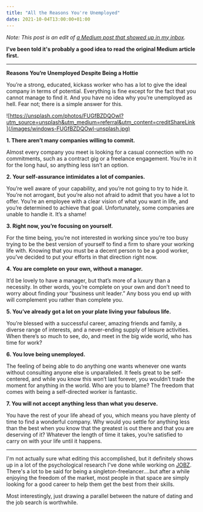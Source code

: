 ```yaml
---
title: "All the Reasons You're Unemployed"
date: 2021-10-04T13:00:00+01:00
---
```


*Note: This post is an edit of [a Medium post that showed up in my inbox](https://syarifahrasul.medium.com/reasons-you-re-single-despite-being-a-hottie-f3e7d2ccf910).*

**I've been told it's probably a good idea to read the original Medium article first.**

--------

**Reasons You‘re Unemployed Despite Being a Hottie**

You’re a strong, educated, kickass worker who has a lot to give the ideal company in terms of potential. Everything is fine except for the fact that you cannot manage to find it. And you have no idea why you’re unemployed as hell. Fear not; there is a simple answer for this.

![https://unsplash.com/photos/FUGfBZDQOwI?utm_source=unsplash&utm_medium=referral&utm_content=creditShareLink](/images/windows-FUGfBZDQOwI-unsplash.jpg)


**1. There aren’t many companies willing to commit.**

Almost every company you meet is looking for a casual connection with no commitments, such as a contract gig or a freelance engagement. You’re in it for the long haul, so anything less isn’t an option.

**2. Your self-assurance intimidates a lot of companies.**

You’re well aware of your capability, and you’re not going to try to hide it. You’re not arrogant, but you’re also not afraid to admit that you have a lot to offer. You’re an employee with a clear vision of what you want in life, and you’re determined to achieve that goal. Unfortunately, some companies are unable to handle it. It’s a shame!

**3. Right now, you’re focusing on yourself.**

For the time being, you’re not interested in working since you’re too busy trying to be the best version of yourself to find a firm to share your working life with. Knowing that you must be a decent person to be a good worker, you’ve decided to put your efforts in that direction right now.

**4. You are complete on your own, without a manager.**

It’d be lovely to have a manager, but that’s more of a luxury than a necessity. In other words, you’re complete on your own and don’t need to worry about finding your “business unit leader.” Any boss you end up with will complement you rather than complete you.

**5. You’ve already got a lot on your plate living your fabulous life.**

You’re blessed with a successful career, amazing friends and family, a diverse range of interests, and a never-ending supply of leisure activities. When there’s so much to see, do, and meet in the big wide world, who has time for work?

**6. You love being unemployed.**

The feeling of being able to do anything one wants whenever one wants without consulting anyone else is unparalleled. It feels great to be self-centered, and while you know this won’t last forever, you wouldn’t trade the moment for anything in the world. Who are you to blame? The freedom that comes with being a self-directed worker is fantastic.

**7. You will not accept anything less than what you deserve.**

You have the rest of your life ahead of you, which means you have plenty of time to find a wonderful company. Why would you settle for anything less than the best when you know that the greatest is out there and that you are deserving of it? Whatever the length of time it takes, you’re satisfied to carry on with your life until it happens.

--------

I'm not actually sure what editing this accomplished, but it definitely shows up in a lot of the psychological research I've done while working on [JOBZ](https://getjobz.co). There's a lot to be said for being a singleton-freelancer....but after a while enjoying the freedom of the market, most people in that space are simply looking for a good career to help them get the best from their skills. 

Most interestingly, just drawing a parallel between the nature of dating and the job search is worthwhile.
